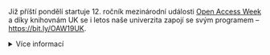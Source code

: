 
<p>
<span>Již příští pondělí startuje 12. ročník mezinárodní události <a href="http://www.openaccessweek.org/">Open Access Week</a> 
a díky knihovnám UK se i letos naše univerzita zapojí se svým programem – 
<a href="https://bit.ly/OAW19UK">https://bit.ly/OAW19UK</a>.</span>
</p>
<details>
<summary>Více informací</summary>
<p>
<span>Kromě série online přednášek (<a href="https://knihovna.cuni.cz/oawebinare-poznejte-open-access-online/">OAWebináře</a>) 
Ústřední knihovny se mohou studenti a akademici UK zúčastnit <a href="https://www.facebook.com/events/2450321348587243/">mezioborové panelové diskuze</a>, 
<a href="https://www.facebook.com/events/425464134988451/" >workshopu pro doktorandy</a>, 
odborných přednášek (FTVS, FHS, 2. LF), <a href="https://www.facebook.com/events/2280174072295300/">promítání dokumentu o bojovníkovi za svobodný internet</a> nebo 
<a href="http://www.lfp.cuni.cz/svi/cze/aktualne.asp">osobních konzultací</a> (LFP). <br></span>
</p>
<p>
<span><a href="https://knihovna.cuni.cz/oawebinare-poznejte-open-access-online/">Webináře </a>
pořádané Ústřední knihovnou UK můžete sledovat také v naší týmové studovně. V případě zájmu se přihlašte na mail: 
<a href="mailto:blanka.vorlickova@pedf.cuni.cz">blanka.vorlickova@pedf.cuni.cz</a>.
Pro účast na webinářích budou použity knihovní notebooky a sluchátka. 
Pro aktivní účast (tedy budete-li chtít do webináře zasahovat) je třeba donést si vlastní sluchátka s mikrofonem.</span>
</p>
</details>

